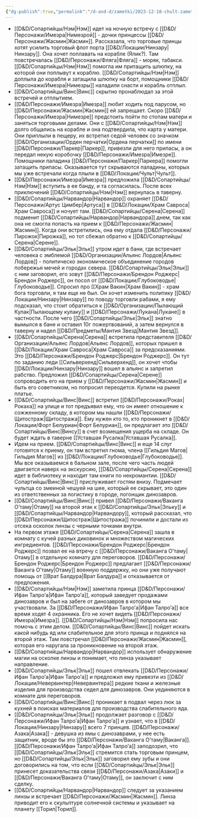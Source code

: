 ```yaml
---
{"dg-publish":true,"permalink":"/d-and-d/zametki/2023-12-18-chult-zametki-o-sessii/","created":"2024-01-10T18:39:09.091+04:00","updated":"2024-01-10T18:43:45.888+04:00"}
---
```




- [[D&D/Сопартийцы/Нэм\|Нэм]] идет на ночную встречу с [[D&D/Персонажи/Имезра\|Нимезрой]] - дочки принцессы [[D&D/Персонажи/Жасмин\|Жасмин]]. Рассказала, что торговые принцы хотят усилить торговый флот порта [[D&D/Локации/Нинзару\|Нинзару]]. Она хочет поплавать на корабле (Ялик?). Там повстречалась [[D&D/Персонажи/Фляга\|Фляга]] - моряк, табакси. [[D&D/Сопартийцы/Нэм\|Нэм]] помогла им притащить шлюпку, на которой они поплывут к кораблю. [[D&D/Сопартийцы/Нэм\|Нэм]] доплыла до корабля и затащила шлюпку на борт, помощники [[D&D/Персонажи/Имезра\|Нимезры]] наладили снасти и корабль отплыл. 
- [[D&D/Сопартийцы/Винс\|Винс]] скрытно пронаблюдал за этой встречей и отплытием. 
- [[D&D/Персонажи/Имезра\|Имезра]] любит ходить под парусом, но [[D&D/Персонажи/Жасмин\|Жасмин]] ей запрещает. Скоро [[D&D/Персонажи/Имезра\|Нимезре]] предстоить пойти по стопам матери и заняться торговыми делами. Они с [[D&D/Сопартийцы/Нэм\|Нэм]] долго общались на корабле и она подтвердила, что карта у матери. Они приплыли в пещеру, их встретил седой человек со значком [[D&D/Организации/Орден перчатки\|Ордена перчатки]] по имени [[D&D/Персонажи/Паркер\|Паркер]], привезли для него припасы, а он передал некую коробочку [[D&D/Персонажи/Имезра\|Имезре]]. Помощники паладина [[D&D/Персонажи/Паркер\|Паркера]] помогли затащить припасы. Оказывается тут скрываются паладины, которых мы уже встречали когда плыли в [[D&D/Локации/Чульт\|Чульт]].
- [[D&D/Персонажи/Имезра\|Имезра]] предложила [[D&D/Сопартийцы/Нэм\|Нэм]] вступить в ее банду, и та согласилась. После всех приключений [[D&D/Сопартийцы/Нэм\|Нэм]] вернулась в таверну.
- [[D&D/Сопартийцы/Нарвандор\|Нарвандор]] охраняет [[D&D/Персонажи/Артус Цимбер\|Артуса]] в [[D&D/Локации/Храм Савроса\|Храм Савроса]] и ночует там. [[D&D/Сопартийцы/Серена\|Серена]] подменит [[D&D/Сопартийцы/Нарвандор\|Нарвандора]] днем, так как она не смогла попасть на прием к [[D&D/Персонажи/Жасмин\|Жасмин]]. Когда они встретились, она ему отдала [[D&D/Персонажи/Пирожок\|Пирожка]], но тот сбежал обратно к [[D&D/Сопартийцы/Серена\|Серене]].
- [[D&D/Сопартийцы/Эльк\|Эльк]] утром идет в бани, где встречает человека с эмблемой [[D&D/Организации/Альянс Лордов\|Альянс Лордов]] - политическо экономическое объединение городов побережья мечей и городах севера. [[D&D/Сопартийцы/Эльк\|Эльк]] с ним заговорил, его зовут [[D&D/Персонажи/Брендон Роджерс\|Брендон Роджерс]], он посол от [[D&D/Локации/Глубоководье\|Глубоководье]]. Спросил про [[Храм Вакин\|Храм Вакин]] - храм бога торговли, я там еще не был. Он хочет изменить политику [[D&D/Локации/Нинзару\|Нинзару]] по поводу торговли рабами, я ему подсказал, что стоит обратиться к  [[D&D/Организации/Пылающий Кулак\|Пылающему кулаку]] и [[D&D/Персонажи/Лукана\|Лукане]] в частности. После чего [[D&D/Сопартийцы/Эльк\|Эльк]] знатно вымылся в бане и оставил 10г пожертвований, а затем вернулся в таверну и надел [[D&D/Предметы/Мантия Звезд\|Мантия Звезд]].
- [[D&D/Сопартийцы/Серена\|Серена]] встретила представителя [[D&D/Организации/Альянс Лордов\|Альянс Лордов]], которых пришел в [[D&D/Локации/Храм Савроса\|Храм Савроса]] за предсказаниями. Это [[D&D/Персонажи/Брендон Роджерс\|Брендон Роджерс]]. Он тут по заданию леди [[Сильверхенд\|Сильверхенд]], он хочет чтобы [[D&D/Локации/Нинзару\|Нинзару]] вошел в альянс и запретил рабство. Предложил [[D&D/Сопартийцы/Серена\|Серене]] сопроводить его на прием у [[D&D/Персонажи/Жасмин\|Жасмин]] и быть его советником, но попросил переодется. Купили на рынке платье.
- [[D&D/Сопартийцы/Винс\|Винс]] встретил [[D&D/Персонажи/Роках\|Рокаха]] на улице и тот предъявил ему, что он имеет отношение к сожженному складу, в котором мы нашли [[D&D/Персонажи/Щитостраж\|Щитостража]]. Ему нужен кто то, кто проникнет в [[D&D/Локации/Форт Белуриан\|Форт Белуриан]], он предлагает это [[D&D/Сопартийцы/Винс\|Винсу]] в счет возмещения ущерба на складе. Он будет ждать в таверне [[Уставшая Русалка\|Уставшая Русалка]].
- Идем на прием. [[D&D/Сопартийцы/Винс\|Винс]] и еще 14 слуг готовятся к приему, он там встретил гнома, члена [[Гильдия Магов\|Гильдия Магов]] из [[D&D/Локации/Глубоководье\|Глубоководье]]. Мы все оказываемся в бальном зале, после чего часть людей двигается наверх на экскурсию, [[D&D/Сопартийцы/Серена\|Серена]] идет в библиотеку и находит там книги по некромантии. [[D&D/Сопартийцы/Винс\|Винс]] прислуживает гостям внизу. Подмечает чультца со змеиной чешуей на шее, который ее скрывает, это один из ответственных за логистику в городе, погонщик динозавров.
- [[D&D/Сопартийцы/Винс\|Винс]] привел [[D&D/Персонажи/Ваканга О’таму\|Отаму]] на второй этак к [[D&D/Сопартийцы/Эльк\|Эльку]] и [[D&D/Сопартийцы/Нарвандор\|Нарвандору]], который рассказал, что [[D&D/Персонажи/Щитостраж\|Щитостража]] починили и достали из отсека осколок линзы с черными точками внутри.
- На первом этаже [[D&D/Сопартийцы/Серена\|Серена]] зашла в комнату с кучей разных диковинок и множеством магических ингредиентов. [[D&D/Персонажи/Брендон Роджерс\|Брендон Роджерс]] позвал ее на втречу с [[D&D/Персонажи/Ваканга О’таму\|Отаму]] в отдельную комнату для переговоров. [[D&D/Персонажи/Брендон Роджерс\|Брендон Роджерс]] предлагает [[D&D/Персонажи/Ваканга О’таму\|Отаму]] военную поддержку, но они уже получают помощь от [[Врат Балдура\|Врат Балдура]] и отказывается от предложения. 
- [[D&D/Сопартийцы/Нэм\|Нэм]] заметила принца [[D&D/Персонажи/Ифан Талро’a\|Ифан Талро’a]], который заведует продажами динозавров и был на забеге от динозавров в котором мы участвовали. За [[D&D/Персонажи/Ифан Талро’a\|Ифан Талро’a]] все время ходят 4 охранника. Его не хочет видеть [[D&D/Персонажи/Имезра\|Имезра]]. [[D&D/Сопартийцы/Нэм\|Нэм]] попросила нас помочь с этим делом. [[D&D/Сопартийцы/Винс\|Винс]] пойдет искать какой нибудь яд или слабительное для этого принца и поднялся на второй этаж. Там повстречал [[D&D/Персонажи/Жасмин\|Жасмин]], которая его наругала за проникновение на второй этаж.
- [[D&D/Сопартийцы/Нарвандор\|Нарвандор]] использует обнаружение магии на осколке линзы и понимает, что линза указывает направление.
- [[D&D/Сопартийцы/Эльк\|Эльк]] пошел отвлекать [[D&D/Персонажи/Ифан Талро’a\|Ифан Талро’a]] и предложил ему привезти из [[D&D/Локации/Невервинтер\|Невервинтера]] редкие ткани и железные изделия для производства седел для динозавров. Они уединяются в комнате для переговоров.
- [[D&D/Сопартийцы/Винс\|Винс]] проникает в подвал через люк за кухней в поисках материалов для производства слабительного яда. 
- [[D&D/Сопартийцы/Эльк\|Эльк]] продолжает разговор с [[D&D/Персонажи/Ифан Талро’a\|Ифан Талро’a]] и узнает, что в [[D&D/Локации/Нинзару\|Нинзару]] всего 7 принцев. [[D&D/Персонажи/Азака\|Азака]] - девушка из ямы с динозаврами, у нее есть защитник, вроде бы это [[D&D/Персонажи/Ваканга О’таму\|Ваканга]]. [[D&D/Персонажи/Ифан Талро’a\|Ифан Талро’a]] заподозрил, что [[D&D/Сопартийцы/Эльк\|Эльк]] стремится стать торговым принцем, но [[D&D/Сопартийцы/Эльк\|Эльк]] заговорил ему зубы и они договорились на том, что если [[D&D/Сопартийцы/Эльк\|Эльк]] принесет доказательства связи [[D&D/Персонажи/Азака\|Азаки]] и [[D&D/Персонажи/Ваканга О’таму\|Отаму]], он заключит с ним сделку.
- [[D&D/Сопартийцы/Нарвандор\|Нарвандор]] следует за указанием линзы и встречает [[D&D/Персонажи/Жасмин\|Жасмин]]. Линза приводит его к скульптуре солнечной системы и указывает на планету [[Торил\|Торил]].